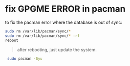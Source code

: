 # fix GPGME ERROR in pacman


to fix the pacman error where the database is out of sync:

```bash
sudo rm /var/lib/pacman/sync/*
sudo rm /var/lib/pacman/sync/* -rf
reboot
```

> after rebooting, just update the system.  

```bash
 sudo pacman -Syu
```
